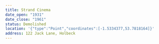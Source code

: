 ```yaml
---
title: Strand Cinema
date_open: "1931"
date_close: "1961"
status: Demolished
location: '{"type":"Point","coordinates":[-1.5334377,53.7818164]}'
address: 122 Jack Lane, Holbeck
---
```

